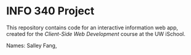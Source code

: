 # INFO 340 Project

This repository contains code for an interactive information web app, created for the _Client-Side Web Development_ course at the UW iSchool.

Names: Salley Fang, 